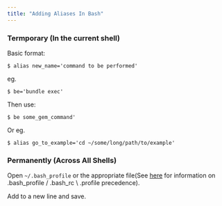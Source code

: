 ```yaml
---
title: "Adding Aliases In Bash"
---
```


### Termporary (In the current shell)

Basic format: 

`$ alias new_name='command to be performed'`

eg.

`$ be='bundle exec'` 

Then use:

`$ be some_gem_command'`

Or eg.

`$ alias go_to_example='cd ~/some/long/path/to/example'`

### Permanently (Across All Shells)

Open `~/.bash_profile` or the appropriate file(See [here](http://www.thegeekstuff.com/2008/10/execution-sequence-for-bash_profile-bashrc-bash_login-profile-and-bash_logout/) for information on .bash_profile / .bash_rc \ .profile precedence).

Add to a new line and save.

